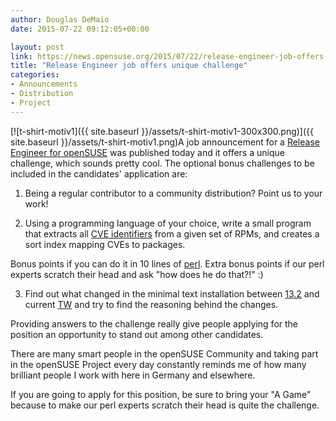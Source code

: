 ```yaml
---
author: Douglas DeMaio
date: 2015-07-22 09:12:05+00:00

layout: post
link: https://news.opensuse.org/2015/07/22/release-engineer-job-offers-unique-challenge/
title: "Release Engineer job offers unique challenge"
categories:
- Announcements
- Distribution
- Project
---
```

[![t-shirt-motiv1]({{ site.baseurl }}/assets/t-shirt-motiv1-300x300.png)]({{ site.baseurl }}/assets/t-shirt-motiv1.png)A job announcement for a [Release Engineer for openSUSE](http://bit.ly/1GBFIyp) was published today and it offers a unique challenge, which sounds pretty cool. The optional bonus challenges to be included in the candidates' application are:

1. Being a regular contributor to a community distribution? Point us to your work!

2. Using a programming language of your choice, write a small program that extracts all [CVE identifiers](https://cve.mitre.org/cve/identifiers/) from a given set of RPMs, and creates a sort index mapping CVEs to packages.

Bonus points if you can do it in 10 lines of [perl](https://en.opensuse.org/Perl). Extra bonus points if our perl experts scratch their head and ask "how does he do that?!" :)

3. Find out what changed in the minimal text installation between [13.2](https://en.opensuse.org/Portal:13.2) and current [TW](https://en.opensuse.org/Tumbleweed) and try to find the reasoning behind the changes.

Providing answers to the challenge really give people applying for the position an opportunity to stand out among other candidates.

There are many smart people in the openSUSE Community and taking part in the openSUSE Project every day constantly reminds me of how many brilliant people I work with here in Germany and elsewhere.

If you are going to apply for this position, be sure to bring your "A Game" because to make our perl experts scratch their head is quite the challenge.		
